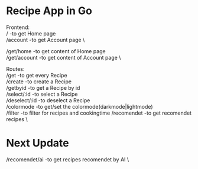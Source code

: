 # Recipe App in Go 
Frontend: \
/             -to get Home page \
/account      -to get Account page \

/get/home     -to get content of Home page \
/get/account  -to get content of Account page \

Routes: \
/get          -to get every Recipe \
/create       -to create a Recipe \
/getbyid      -to get a Recipe by id \
/select/:id   -to select a Recipe \
/deselect/:id -to deselect a Recipe \
/colormode    -to get/set the colormode(darkmode|lightmode) \
/filter       -to filter for recipes and cookingtime
/recomendet   -to get recomendet recipes \

# Next Update
/recomendet/ai   -to get recipes recomendet by AI \